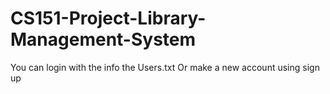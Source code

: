 # CS151-Project-Library-Management-System
You can login with the info the Users.txt
Or make a new account using sign up
